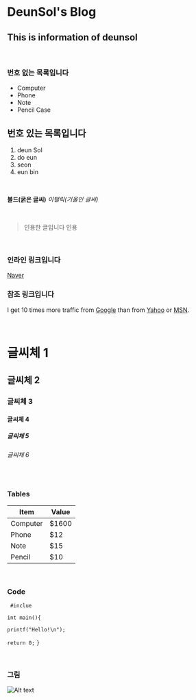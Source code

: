 

DeunSol's Blog
===============

This is information of deunsol
--------------------
<br> 

### 번호  없는 목록입니다
* Computer
* Phone
* Note
* Pencil Case

## 번호  있는 목록입니다
1. deun Sol 
2. do eun
3. seon
4. eun bin


<br>


**볼드(굵은 글씨)**
*이탤릭(기울인 글씨)*

<br> 

>인용한 글입니다
>인용
>

<br>

### 인라인 링크입니다
[Naver](http://www.naver.com)


### 참조 링크입니다

I get 10 times more traffic from [Google][1] than from [Yahoo][2] or [MSN][3].

[1]:http://google.com/ "Google"
[2]:http://search.yahoo.com/ "Yahoo Search"
[3]:http://search.msn.com/ "MSN Search"

<br> 

# 글씨체 1

## 글씨체 2

### 글씨체 3

#### 글씨체 4

##### 글씨체 5

###### 글씨체 6 
<br> 

### Tables

Item    |    Value
--------| --------
Computer| $1600
Phone   | $12
Note    | $15
Pencil  | $10

<br> 

### Code

` #inclue`
 
`int main(){`

`printf("Hello!\n");`
	
`return 0;`
`}`

<br>

### 그림

![Alt text](http://mimgnews1.naver.net/image/144/2015/05/18/l_2015051802001189100202851_99_20150518083302.jpg?type=w540)


